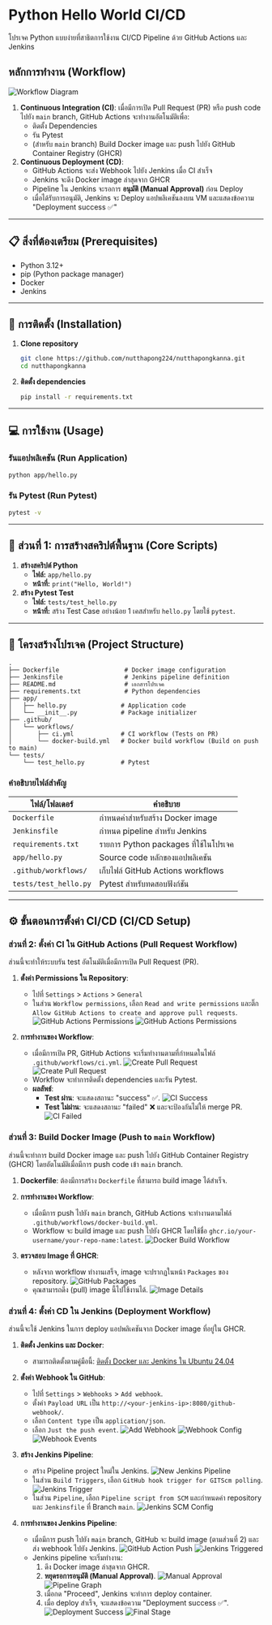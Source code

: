 # Python Hello World CI/CD

โปรเจค Python แบบง่ายที่สาธิตการใช้งาน CI/CD Pipeline ด้วย GitHub Actions และ Jenkins

## หลักการทำงาน (Workflow)

![Workflow Diagram](image-23.png)

1.  **Continuous Integration (CI)**: เมื่อมีการเปิด Pull Request (PR) หรือ push code ไปยัง `main` branch, GitHub Actions จะทำงานอัตโนมัติเพื่อ:
    *   ติดตั้ง Dependencies
    *   รัน Pytest
    *   (สำหรับ `main` branch) Build Docker image และ push ไปยัง GitHub Container Registry (GHCR)
2.  **Continuous Deployment (CD)**:
    *   GitHub Actions จะส่ง Webhook ไปยัง Jenkins เมื่อ CI สำเร็จ
    *   Jenkins จะดึง Docker image ล่าสุดจาก GHCR
    *   Pipeline ใน Jenkins จะรอการ **อนุมัติ (Manual Approval)** ก่อน Deploy
    *   เมื่อได้รับการอนุมัติ, Jenkins จะ Deploy แอปพลิเคชันลงบน VM และแสดงข้อความ "Deployment success ✅"

---

## 📋 สิ่งที่ต้องเตรียม (Prerequisites)

- Python 3.12+
- pip (Python package manager)
- Docker
- Jenkins

---

## 🚀 การติดตั้ง (Installation)

1.  **Clone repository**
    ```bash
    git clone https://github.com/nutthapong224/nutthapongkanna.git
    cd nutthapongkanna
    ```

2.  **ติดตั้ง dependencies**
    ```bash
    pip install -r requirements.txt
    ```

---

## 💻 การใช้งาน (Usage)

### รันแอปพลิเคชัน (Run Application)

```bash
python app/hello.py
```

### รัน Pytest (Run Pytest)

```bash
pytest -v
```

---

## 📝 ส่วนที่ 1: การสร้างสคริปต์พื้นฐาน (Core Scripts)

1.  **สร้างสคริปต์ Python**
    *   **ไฟล์:** `app/hello.py`
    *   **หน้าที่:** `print("Hello, World!")`
2.  **สร้าง Pytest Test**
    *   **ไฟล์:** `tests/test_hello.py`
    *   **หน้าที่:** สร้าง Test Case อย่างน้อย 1 เคสสำหรับ `hello.py` โดยใช้ `pytest`.

---

## 📁 โครงสร้างโปรเจค (Project Structure)

```
.
├── Dockerfile                  # Docker image configuration
├── Jenkinsfile                 # Jenkins pipeline definition
├── README.md                   # เอกสารโปรเจค
├── requirements.txt            # Python dependencies
├── app/
│   ├── hello.py               # Application code
│   └── __init__.py            # Package initializer
├── .github/
│   └── workflows/
│       ├── ci.yml             # CI workflow (Tests on PR)
│       └── docker-build.yml   # Docker build workflow (Build on push to main)
└── tests/
    └── test_hello.py          # Pytest
```

### คำอธิบายไฟล์สำคัญ

| ไฟล์/โฟลเดอร์ | คำอธิบาย |
|---|---|
| `Dockerfile` | กำหนดค่าสำหรับสร้าง Docker image |
| `Jenkinsfile` | กำหนด pipeline สำหรับ Jenkins |
| `requirements.txt` | รายการ Python packages ที่ใช้ในโปรเจค |
| `app/hello.py` | Source code หลักของแอปพลิเคชัน |
| `.github/workflows/` | เก็บไฟล์ GitHub Actions workflows |
| `tests/test_hello.py` | Pytest สำหรับทดสอบฟังก์ชัน |

---

## ⚙️ ขั้นตอนการตั้งค่า CI/CD (CI/CD Setup)

### ส่วนที่ 2: ตั้งค่า CI ใน GitHub Actions (Pull Request Workflow)

ส่วนนี้จะทำให้ระบบรัน test อัตโนมัติเมื่อมีการเปิด Pull Request (PR).

1.  **ตั้งค่า Permissions ใน Repository**:
    *   ไปที่ `Settings` > `Actions` > `General`
    *   ในส่วน `Workflow permissions`, เลือก `Read and write permissions` และติ๊ก `Allow GitHub Actions to create and approve pull requests`.
    ![GitHub Actions Permissions](image-1.png)
    ![GitHub Actions Permissions](image-2.png)

2.  **การทำงานของ Workflow**:
    *   เมื่อมีการเปิด PR, GitHub Actions จะเริ่มทำงานตามที่กำหนดในไฟล์ `.github/workflows/ci.yml`.
    ![Create Pull Request](image-3.png)
    ![Create Pull Request](image-4.png)
    *   Workflow จะทำการติดตั้ง dependencies และรัน Pytest.
    *   **ผลลัพธ์**:
        *   **Test ผ่าน**: จะแสดงสถานะ "success" ✅.
          ![CI Success](image.png)
        *   **Test ไม่ผ่าน**: จะแสดงสถานะ "failed" ❌ และจะป้องกันไม่ให้ merge PR.
          ![CI Failed](image-5.png)

### ส่วนที่ 3: Build Docker Image (Push to `main` Workflow)

ส่วนนี้จะทำการ build Docker image และ push ไปยัง GitHub Container Registry (GHCR) โดยอัตโนมัติเมื่อมีการ push code เข้า `main` branch.

1.  **Dockerfile**: ต้องมีการสร้าง `Dockerfile` ที่สามารถ build image ได้สำเร็จ.

2.  **การทำงานของ Workflow**:
    *   เมื่อมีการ push ไปยัง `main` branch, GitHub Actions จะทำงานตามไฟล์ `.github/workflows/docker-build.yml`.
    *   Workflow จะ build image และ push ไปยัง GHCR โดยใช้ชื่อ `ghcr.io/your-username/your-repo-name:latest`.
    ![Docker Build Workflow](image-6.png)

3.  **ตรวจสอบ Image ที่ GHCR**:
    *   หลังจาก workflow ทำงานเสร็จ, image จะปรากฏในหน้า `Packages` ของ repository.
    ![GitHub Packages](image-7.png)
    *   คุณสามารถดึง (pull) image นี้ไปใช้งานได้.
    ![Image Details](image-8.png)

### ส่วนที่ 4: ตั้งค่า CD ใน Jenkins (Deployment Workflow)

ส่วนนี้จะใช้ Jenkins ในการ deploy แอปพลิเคชันจาก Docker image ที่อยู่ใน GHCR.

1.  **ติดตั้ง Jenkins และ Docker**:
    *   สามารถติดตั้งตามคู่มือนี้: [ติดตั้ง Docker และ Jenkins ใน Ubuntu 24.04](https://medium.com/@nutthapong.ka1998/%E0%B8%84%E0%B8%B9%E0%B9%88%E0%B8%A1%E0%B8%B7%E0%B8%AD%E0%B8%81%E0%B8%B2%E0%B8%A3%E0%B8%95%E0%B8%B4%E0%B8%94%E0%B8%95%E0%B8%B1%E0%B9%89%E0%B8%87-docker-%E0%B8%81%E0%B8%B1%E0%B8%9A-jenkins-%E0%B9%83%E0%B8%99-ubuntu-24-04-%E0%B9%83%E0%B8%AB%E0%B9%89-jenkins-%E0%B8%AA%E0%B8%B2%E0%B8%A1%E0%B8%B2%E0%B8%A3%E0%B8%96%E0%B9%83%E0%B8%8A%E0%B9%89-docker-%E0%B9%84%E0%B8%94%E0%B9%89%E0%B9%83%E0%B8%99-aws-ec2-45dc61a897b7)

2.  **ตั้งค่า Webhook ใน GitHub**:
    *   ไปที่ `Settings` > `Webhooks` > `Add webhook`.
    *   ตั้งค่า `Payload URL` เป็น `http://<your-jenkins-ip>:8080/github-webhook/`.
    *   เลือก `Content type` เป็น `application/json`.
    *   เลือก `Just the push event`.
    ![Add Webhook](image-12.png)
    ![Webhook Config](image-13.png)
    ![Webhook Events](image-14.png)

3.  **สร้าง Jenkins Pipeline**:
    *   สร้าง Pipeline project ใหม่ใน Jenkins.
    ![New Jenkins Pipeline](image-9.png)
    *   ในส่วน `Build Triggers`, เลือก `GitHub hook trigger for GITScm polling`.
    ![Jenkins Trigger](image-10.png)
    *   ในส่วน `Pipeline`, เลือก `Pipeline script from SCM` และกำหนดค่า repository และ `Jenkinsfile` ที่ Branch `main`.
    ![Jenkins SCM Config](image-11.png)

4.  **การทำงานของ Jenkins Pipeline**:
    *   เมื่อมีการ push ไปยัง `main` branch, GitHub จะ build image (ตามส่วนที่ 2) และส่ง webhook ไปยัง Jenkins.
    ![GitHub Action Push](image-15.png)
    ![Jenkins Triggered](image-16.png)
    *   Jenkins pipeline จะเริ่มทำงาน:
        1.  ดึง Docker image ล่าสุดจาก GHCR.
        2.  **หยุดรอการอนุมัติ (Manual Approval)**.
            ![Manual Approval](image-17.png)
            ![Pipeline Graph](image-22.png)
        3.  เมื่อกด "Proceed", Jenkins จะทำการ deploy container.
        4.  เมื่อ deploy สำเร็จ, จะแสดงข้อความ "Deployment success ✅".
            ![Deployment Success](image-19.png)
            ![Final Stage](image-24.png)
